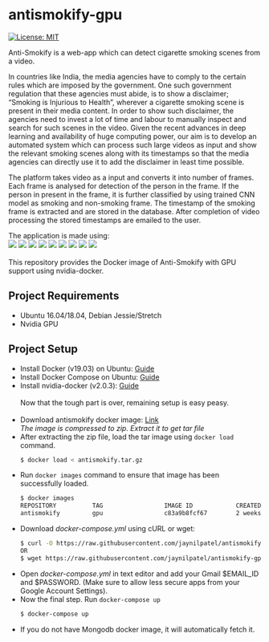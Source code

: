 # antismokify-gpu

[![License: MIT](https://img.shields.io/badge/License-MIT-yellow.svg)](https://opensource.org/licenses/MIT)




Anti-Smokify is a web-app which can detect cigarette smoking scenes from a video. 


In countries like India, the media agencies have to comply to the certain rules which are imposed by the government. One such government regulation that these agencies must abide, is to show a disclaimer; “Smoking is Injurious to Health”, wherever a cigarette smoking scene is present in their media content. In order to show such disclaimer, the agencies need to invest a lot of time and labour to manually inspect and search for such scenes in the video. Given the recent advances in deep learning and availability of huge computing power, our aim is to develop an automated system which can process such large videos as input and show the relevant smoking scenes along with its timestamps so that the media agencies can directly use it to add the disclaimer in least time possible.

The platform takes video as a input and converts it into number of frames. Each frame is analysed for detection of the person in the frame. If the person in present in the frame, it is further classified by using trained CNN model as smoking and non-smoking frame. The timestamp of the smoking frame is extracted and are stored in the database. After completion of video processing the stored timestamps are emailed to the user.

The application is made using:
<br>
<a href="https://github.com/pallets/flask"><img src="https://img.shields.io/static/v1.svg?label=&message=%20Flask%20&color=blue" ></a>
<a href="https://api.mongodb.com/python/current/"><img src="https://img.shields.io/static/v1.svg?label=&message=%20PyMongo%20&color=blue"></a>
<a href="https://github.com/keras-team/keras"><img src="https://img.shields.io/static/v1.svg?label=&message=%20Keras%20&color=blue"></a>
<a href="https://github.com/tensorflow/tensorflow"><img src="https://img.shields.io/static/v1.svg?label=&message=%20TensorFlow%20&color=blue"></a>
<a href="https://github.com/davisking/dlib"><img src="https://img.shields.io/static/v1.svg?label=&message=%20Dlib%20(GPU)%20&color=blue"></a> 
<a href="https://github.com/ageitgey/face_recognition"><img src="https://img.shields.io/static/v1.svg?label=&message=%20Face%20Recognition%20&color=blue"></a> 
<a href="https://github.com/FFmpeg/FFmpeg"><img src="https://img.shields.io/static/v1.svg?label=&message=%20FFmpeg%20&color=blue"></a>
<a href="https://github.com/mongodb"><img src="https://img.shields.io/static/v1.svg?label=&message=%20MongoDB%20&color=blue"></a>
<a href="https://github.com/docker"><img src="https://img.shields.io/static/v1.svg?label=&message=%20Docker%20&color=blue"></a>
<br><br>
This repository provides the Docker image of Anti-Smokify with GPU support using nvidia-docker.


## Project Requirements
* Ubuntu 16.04/18.04, Debian Jessie/Stretch
* Nvidia GPU

## Project Setup
* Install Docker (v19.03) on Ubuntu: [Guide](https://www.digitalocean.com/community/tutorials/how-to-install-and-use-docker-on-ubuntu-18-04)
* Install Docker Compose on Ubuntu: [Guide](https://www.digitalocean.com/community/tutorials/how-to-install-docker-compose-on-ubuntu-18-04)
* Install nvidia-docker (v2.0.3): [Guide](https://github.com/NVIDIA/nvidia-docker/blob/master/README.md)
 <br><br> Now that the tough part is over, remaining setup is easy peasy.<br><br>
* Download antismokify docker image: [Link](http://www.mediafire.com/file/dgzcjcmns3xshb4/antismokify.zip/file) <br>
_The image is compressed to zip. Extract it to get tar file_
* After extracting the zip file, load the tar image using ```docker load``` command.
  ```bash
  $ docker load < antismokify.tar.gz
  ```
* Run ```docker images``` command to ensure that image has been successfully loaded.
  ```bash
  $ docker images
  REPOSITORY          TAG                 IMAGE ID            CREATED             SIZE
  antismokify         gpu                 c83a9b8fcf67        2 weeks ago         5.74GB
  ```
* Download _docker-compose.yml_ using cURL or wget:
  ```bash
  $ curl -O https://raw.githubusercontent.com/jaynilpatel/antismokify-gpu/master/docker-compose.yml
  OR
  $ wget https://raw.githubusercontent.com/jaynilpatel/antismokify-gpu/master/docker-compose.yml
  ```
* Open _docker-compose.yml_ in text editor and add your Gmail $EMAIL_ID and $PASSWORD. (Make sure to allow less secure apps from your Google Account Settings).
* Now the final step. Run ```docker-compose up```
  ```bash
  $ docker-compose up
  ```
* If you do not have Mongodb docker image, it will automatically fetch it. 

 
 
